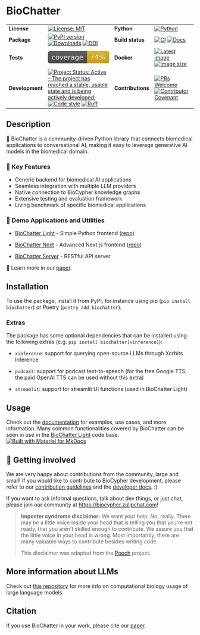 # BioChatter

|     |     |     |     |
| --- | --- | --- | --- |
| __License__ | [![License: MIT](https://img.shields.io/badge/License-MIT-yellow.svg)](https://opensource.org/licenses/MIT) | __Python__ | [![Python](https://img.shields.io/pypi/pyversions/biochatter)](https://www.python.org) |
| __Package__ | [![PyPI version](https://img.shields.io/pypi/v/biochatter)](https://pypi.org/project/biochatter/) [![Downloads](https://static.pepy.tech/badge/biochatter)](https://pepy.tech/project/biochatter) [![DOI](https://zenodo.org/badge/650181006.svg)](https://zenodo.org/doi/10.5281/zenodo.10777945) | __Build status__ | [![CI](https://github.com/biocypher/biochatter/actions/workflows/ci.yaml/badge.svg)](https://github.com/biocypher/biochatter/actions/workflows/ci.yaml) [![Docs](https://github.com/biocypher/biochatter/actions/workflows/docs.yaml/badge.svg)](https://github.com/biocypher/biochatter/actions/workflows/docs.yaml) |
| __Tests__ | [![Coverage](https://raw.githubusercontent.com/biocypher/biochatter/coverage/coverage.svg)](https://github.com/biocypher/biochatter/actions/workflows/ci.yaml) | __Docker__ | [![Latest image](https://img.shields.io/docker/v/biocypher/chatgse)](https://hub.docker.com/repository/docker/biocypher/chatgse/general) [![Image size](https://img.shields.io/docker/image-size/biocypher/chatgse/latest)](https://hub.docker.com/repository/docker/biocypher/chatgse/general) |
| __Development__ | [![Project Status: Active – The project has reached a stable, usable state and is being actively developed.](https://www.repostatus.org/badges/latest/active.svg)](https://www.repostatus.org/#active) [![Code style](https://img.shields.io/badge/code%20style-black-000000.svg)](https://black.readthedocs.io/en/stable/) [![Ruff](https://img.shields.io/endpoint?url=https://raw.githubusercontent.com/astral-sh/ruff/main/assets/badge/v2.json)](https://github.com/astral-sh/ruff) | __Contributions__ | [![PRs Welcome](https://img.shields.io/badge/PRs-welcome-brightgreen.svg?style=flat-square)](http://makeapullrequest.com) [![Contributor Covenant](https://img.shields.io/badge/Contributor%20Covenant-2.1-4baaaa.svg)](CONTRIBUTING.md) |

## Description

🤖 BioChatter is a community-driven Python library that connects biomedical
applications to conversational AI, making it easy to leverage generative AI
models in the biomedical domain.

### 🌟 Key Features
- Generic backend for biomedical AI applications
- Seamless integration with multiple LLM providers
- Native connection to BioCypher knowledge graphs
- Extensive testing and evaluation framework
- Living benchmark of specific biomedical applications

### 🚀 Demo Applications and Utilities

- [BioChatter Light](https://light.biochatter.org) - Simple Python frontend
([repo](https://github.com/biocypher/biochatter-light))

- [BioChatter Next](https://next.biochatter.org) - Advanced Next.js frontend
([repo](https://github.com/biocypher/biochatter-next))

- [BioChatter Server](https://github.com/biocypher/biochatter-server) - RESTful
API server

📖 Learn more in our [paper](https://www.nature.com/articles/s41587-024-02534-3).

## Installation

To use the package, install it from PyPI, for instance using pip (`pip install
biochatter`) or Poetry (`poetry add biochatter`).

### Extras

The package has some optional dependencies that can be installed using the
following extras (e.g. `pip install biochatter[xinference]`):

- `xinference`: support for querying open-source LLMs through Xorbits Inference

- `podcast`: support for podcast text-to-speech (for the free Google TTS; the
paid OpenAI TTS can be used without this extra)

- `streamlit`: support for streamlit UI functions (used in BioChatter Light)

## Usage

Check out the [documentation](https://biochatter.org/) for examples, use cases,
and more information. Many common functionalities covered by BioChatter can be
seen in use in the [BioChatter
Light](https://github.com/biocypher/biochatter-light) code base.  [![Built with
Material for
MkDocs](https://img.shields.io/badge/Material_for_MkDocs-526CFE?style=for-the-badge&logo=MaterialForMkDocs&logoColor=white)](https://squidfunk.github.io/mkdocs-material/)

## 🤝 Getting involved

We are very happy about contributions from the community, large and small!
If you would like to contribute to BioCypher development, please refer to
our [contribution guidelines](CONTRIBUTING.md) and the [developer
docs](DEVELOPER.md). :)

If you want to ask informal questions, talk about dev things, or just chat,
please join our community at https://biocypher.zulipchat.com!

> **Imposter syndrome disclaimer:** We want your help. No, really. There may be a little voice inside your head that is telling you that you're not ready, that you aren't skilled enough to contribute. We assure you that the little voice in your head is wrong. Most importantly, there are many valuable ways to contribute besides writing code.
>
> This disclaimer was adapted from the [Pooch](https://github.com/fatiando/pooch) project.

## More information about LLMs

Check out [this repository](https://github.com/csbl-br/awesome-compbio-chatgpt)
for more info on computational biology usage of large language models.

## Citation

If you use BioChatter in your work, please cite our
[paper](https://www.nature.com/articles/s41587-024-02534-3).
